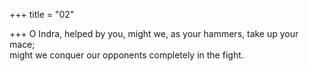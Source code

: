 +++
title = "02"

+++
O Indra, helped by you, might we, as your hammers, take up your mace;  
might we conquer our opponents completely in the fight.